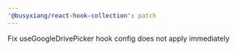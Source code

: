 ```yaml
---
'@busyxiang/react-hook-collection': patch
---
```


Fix useGoogleDrivePicker hook config does not apply immediately
